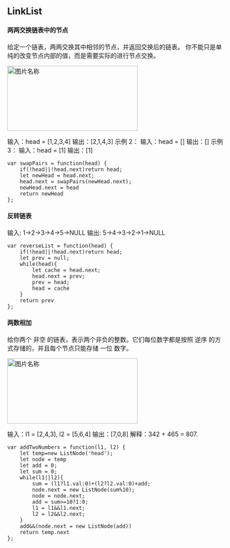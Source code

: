 ## LinkList

#### 两两交换链表中的节点

给定一个链表，两两交换其中相邻的节点，并返回交换后的链表。
你不能只是单纯的改变节点内部的值，而是需要实际的进行节点交换。

<img src="https://assets.leetcode.com/uploads/2020/10/03/swap_ex1.jpg" width = "300" height = "150" alt="图片名称" align=center />

输入：head = [1,2,3,4]
输出：[2,1,4,3]
示例 2：
输入：head = []
输出：[]
示例 3：
输入：head = [1]
输出：[1]

```
var swapPairs = function(head) {
    if(!head||!head.next)return head;
    let newHead = head.next;
    head.next = swapPairs(newHead.next);
    newHead.next = head
    return newHead
};
```

#### 反转链表

输入: 1->2->3->4->5->NULL
输出: 5->4->3->2->1->NULL

```
var reverseList = function(head) {
    if(!head||!head.next)return head;
    let prev = null;
    while(head){
        let cache = head.next;
        head.next = prev;
        prev = head;
        head = cache
    }
    return prev
};
```

#### 两数相加

给你两个 非空 的链表，表示两个非负的整数。它们每位数字都是按照 逆序 的方式存储的，并且每个节点只能存储 一位 数字。

<img src="https://assets.leetcode-cn.com/aliyun-lc-upload/uploads/2021/01/02/addtwonumber1.jpg" width = "300" height = "150" alt="图片名称" align=center />

输入：l1 = [2,4,3], l2 = [5,6,4]
输出：[7,0,8]
解释：342 + 465 = 807.

```
var addTwoNumbers = function(l1, l2) {
    let temp=new ListNode('head');
    let node = temp
    let add = 0;
    let sum = 0;
    while(l1||l2){
        sum = (l1?l1.val:0)+(l2?l2.val:0)+add;
        node.next = new ListNode(sum%10);
        node = node.next;
        add = sum>=10?1:0;
        l1 = l1&&l1.next;
 	 	l2 = l2&&l2.next;
    }
    add&&(node.next = new ListNode(add))
    return temp.next
};
```
